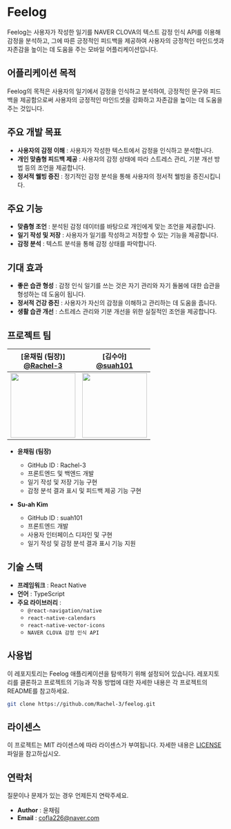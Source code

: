 # Feelog

Feelog는 사용자가 작성한 일기를 NAVER CLOVA의 텍스트 감정 인식 API를 이용해 감정을 분석하고, 그에 따른 긍정적인 피드백을 제공하여 사용자의 긍정적인 마인드셋과 자존감을 높이는 데 도움을 주는 모바일 어플리케이션입니다.

## 어플리케이션 목적
Feelog의 목적은 사용자의 일기에서 감정을 인식하고 분석하여, 긍정적인 문구와 피드백을 제공함으로써 사용자의 긍정적인 마인드셋을 강화하고 자존감을 높이는 데 도움을 주는 것입니다.

## 주요 개발 목표
- **사용자의 감정 이해** : 사용자가 작성한 텍스트에서 감정을 인식하고 분석합니다.
- **개인 맞춤형 피드백 제공** : 사용자의 감정 상태에 따라 스트레스 관리, 기분 개선 방법 등의 조언을 제공합니다.
- **정서적 웰빙 증진** : 정기적인 감정 분석을 통해 사용자의 정서적 웰빙을 증진시킵니다.

## 주요 기능
- **맞춤형 조언** : 분석된 감정 데이터를 바탕으로 개인에게 맞는 조언을 제공합니다.
- **일기 작성 및 저장** : 사용자가 일기를 작성하고 저장할 수 있는 기능을 제공합니다.
- **감정 분석** : 텍스트 분석을 통해 감정 상태를 파악합니다.

## 기대 효과
- **좋은 습관 형성** : 감정 인식 일기를 쓰는 것은 자기 관리와 자기 돌봄에 대한 습관을 형성하는 데 도움이 됩니다.
- **정서적 건강 증진** : 사용자가 자신의 감정을 이해하고 관리하는 데 도움을 줍니다.
- **생활 습관 개선** : 스트레스 관리와 기분 개선을 위한 실질적인 조언을 제공합니다.

## 프로젝트 팀

<div align="center">

| [윤채림 (팀장)]<br/> [@Rachel-3](https://github.com/Rachel-3) | [김수아]<br/> [@suah101](https://github.com/suah101) |
| :----------------------------------------------------------: | :---------------------------------------------: |
| <img src="https://github.com/kim-do-hyeon/2024-jj-capstone-design/assets/21982942/1cf65d61-bf06-4e84-a055-10a0d7d1d22d" width="150"> | <img src="https://avatars.githubusercontent.com/u/150105904?v=4" width="150"> |

</div>

- **윤채림 (팀장)**
  - GitHub ID : Rachel-3
  - 프론트엔드 및 백엔드 개발
  - 일기 작성 및 저장 기능 구현
  - 감정 분석 결과 표시 및 피드백 제공 기능 구현

- **Su-ah Kim**
  - GitHub ID : suah101
  - 프론트엔드 개발
  - 사용자 인터페이스 디자인 및 구현
  - 일기 작성 및 감정 분석 결과 표시 기능 지원

## 기술 스택
- **프레임워크** : React Native
- **언어** : TypeScript
- **주요 라이브러리** :
  - `@react-navigation/native`
  - `react-native-calendars`
  - `react-native-vector-icons`
  - `NAVER CLOVA 감정 인식 API`

## 사용법

이 레포지토리는 Feelog 애플리케이션을 탐색하기 위해 설정되어 있습니다. 레포지토리를 클론하고 프로젝트의 기능과 작동 방법에 대한 자세한 내용은 각 프로젝트의 README를 참고하세요.

```bash
git clone https://github.com/Rachel-3/feelog.git
```

## 라이센스
이 프로젝트는 MIT 라이센스에 따라 라이센스가 부여됩니다. 자세한 내용은 [LICENSE](LICENSE) 파일을 참고하십시오.

## 연락처

질문이나 문제가 있는 경우 언제든지 연락주세요.

- **Author** : 윤채림
- **Email** : cofla226@naver.com
